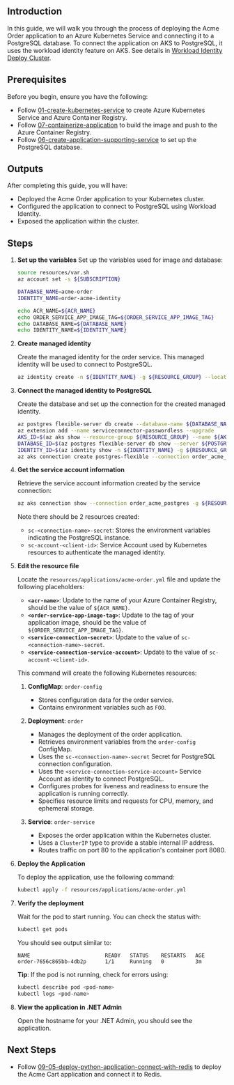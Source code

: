 ## Introduction

In this guide, we will walk you through the process of deploying the Acme Order application to an Azure Kubernetes Service and connecting it to a PostgreSQL database. To connect the application on AKS to PostgreSQL, it uses the workload identity feature on AKS. See details in [Workload Identity Deploy Cluster](https://learn.microsoft.com/en-us/azure/aks/workload-identity-deploy-cluster).

## Prerequisites

Before you begin, ensure you have the following:

- Follow [01-create-kubernetes-service](./01-create-kubernetes-service.md) to create Azure Kubernetes Service and Azure Container Registry.
- Follow [07-containerize-application](./08-containerize-application.md) to build the image and push to the Azure Container Registry.
- Follow [06-create-application-supporting-service](./06-create-application-supporting-service.md) to set up the PostgreSQL database.

## Outputs

After completing this guide, you will have:

- Deployed the Acme Order application to your Kubernetes cluster.
- Configured the application to connect to PostgreSQL using Workload Identity.
- Exposed the application within the cluster.

## Steps

1. **Set up the variables**
   Set up the variables used for image and database:
   ```bash
   source resources/var.sh
   az account set -s ${SUBSCRIPTION}

   DATABASE_NAME=acme-order
   IDENTITY_NAME=order-acme-identity

   echo ACR_NAME=${ACR_NAME}
   echo ORDER_SERVICE_APP_IMAGE_TAG=${ORDER_SERVICE_APP_IMAGE_TAG}
   echo DATABASE_NAME=${DATABASE_NAME}
   echo IDENTITY_NAME=${IDENTITY_NAME}
   ```

1. **Create managed identity**

   Create the managed identity for the order service. This managed identity will be used to connect to PostgreSQL.
   ```bash
   az identity create -n ${IDENTITY_NAME} -g ${RESOURCE_GROUP} --location ${LOCATION} --subscription ${SUBSCRIPTION}
   ```

1. **Connect the managed identity to PostgreSQL**

   Create the database and set up the connection for the created managed identity.
   ```bash
   az postgres flexible-server db create --database-name ${DATABASE_NAME} -g ${RESOURCE_GROUP} -s ${POSTGRESQL_NAME}
   az extension add --name serviceconnector-passwordless --upgrade
   AKS_ID=$(az aks show --resource-group ${RESOURCE_GROUP} --name ${AKS_NAME} --query id -o tsv)
   DATABASE_ID=$(az postgres flexible-server db show --server ${POSTGRESQL_NAME} --database-name ${DATABASE_NAME} -g ${RESOURCE_GROUP} --query id -o tsv)
   IDENTITY_ID=$(az identity show -n ${IDENTITY_NAME} -g ${RESOURCE_GROUP} --query id -o tsv)
   az aks connection create postgres-flexible --connection order_acme_postgres --source-id ${AKS_ID} --target-id ${DATABASE_ID} --client-type dotnet --workload-identity ${IDENTITY_ID}
   ```

1. **Get the service account information**

   Retrieve the service account information created by the service connection:
   ```bash
   az aks connection show --connection order_acme_postgres -g ${RESOURCE_GROUP} -n ${AKS_NAME} --query kubernetesResourceName
   ```

   Note there should be 2 resources created:
   - `sc-<connection-name>-secret`: Stores the environment variables indicating the PostgreSQL instance.
   - `sc-account-<client-id>`: Service Account used by Kubernetes resources to authenticate the managed identity.

1. **Edit the resource file**

   Locate the `resources/applications/acme-order.yml` file and update the following placeholders:

   - **`<acr-name>`**: Update to the name of your Azure Container Registry, should be the value of `${ACR_NAME}`.
   - **`<order-service-app-image-tag>`**: Update to the tag of your application image, should be the value of `${ORDER_SERVICE_APP_IMAGE_TAG}`.
   - **`<service-connection-secret>`**: Update to the value of `sc-<connection-name>-secret`.
   - **`<service-connection-service-account>`**: Update to the value of `sc-account-<client-id>`.

   This command will create the following Kubernetes resources:

   1. **ConfigMap**: `order-config`
      - Stores configuration data for the order service.
      - Contains environment variables such as `FOO`.

   2. **Deployment**: `order`
      - Manages the deployment of the order application.
      - Retrieves environment variables from the `order-config` ConfigMap.
      - Uses the `sc-<connection-name>-secret` Secret for PostgreSQL connection configuration.
      - Uses the `<service-connection-service-account>` Service Account as identity to connect PostgreSQL.
      - Configures probes for liveness and readiness to ensure the application is running correctly.
      - Specifies resource limits and requests for CPU, memory, and ephemeral storage.

   3. **Service**: `order-service`
      - Exposes the order application within the Kubernetes cluster.
      - Uses a `ClusterIP` type to provide a stable internal IP address.
      - Routes traffic on port 80 to the application's container port 8080.

1. **Deploy the Application**

   To deploy the application, use the following command:
   ```sh
   kubectl apply -f resources/applications/acme-order.yml
   ```

1. **Verify the deployment**

   Wait for the pod to start running. You can check the status with:
   ```bash
   kubectl get pods
   ```

   You should see output similar to:
   ```
   NAME                        READY   STATUS    RESTARTS   AGE
   order-7656c865bb-4db2p      1/1     Running   0          3m
   ```

   **Tip**: If the pod is not running, check for errors using:
   ```bash
   kubectl describe pod <pod-name>
   kubectl logs <pod-name>
   ```

1. **View the application in .NET Admin**

   Open the hostname for your .NET Admin, you should see the application.

## Next Steps

- Follow [09-05-deploy-python-application-connect-with-redis](./09-05-deploy-python-application-connect-with-redis.md) to deploy the Acme Cart application and connect it to Redis.